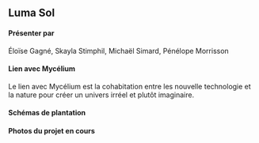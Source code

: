 ## Luma Sol 

#### Présenter par 
Éloïse Gagné, Skayla Stimphil, Michaël Simard, Pénélope Morrisson 

#### Lien avec Mycélium 
Le lien avec Mycélium est la cohabitation entre les nouvelle technologie et la nature pour créer un univers irréel et plutôt imaginaire.

#### Schémas de plantation

#### Photos du projet en cours
